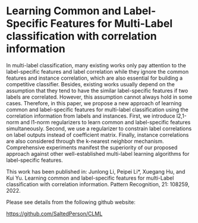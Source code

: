 # Learning Common and Label-Specific Features for Multi-Label classification with correlation information
In multi-label classification, many existing works only pay attention to the label-specific features and label correlation while they ignore the common features and instance correlation, which are also essential for building a competitive classifier. Besides, existing works usually depend on the assumption that they tend to have the similar label-specific features if two labels are correlated. However, this assumption cannot always hold in some cases. Therefore, in this paper, we propose a new approach of learning common and label-specific features for multi-label classification using the correlation information from labels and instances. First, we introduce l2,1-norm and l1-norm regularizers to learn common and label-specific features simultaneously. Second, we use a regularizer to constrain label correlations on label outputs instead of coefficient matrix. Finally, instance correlations are also considered through the k-nearest neighbor mechanism. Comprehensive experiments manifest the superiority of our proposed approach against other well-established multi-label learning algorithms for label-specific features.


This work has been published in: 
Junlong Li, Peipei Li*, Xuegang Hu, and Kui Yu. Learning common and label-specific features for multi-Label classification with correlation information. Pattern Recognition, 21: 108259, 2022.


Please see details from the following github website:

https://github.com/SaltedPerson/CLML
